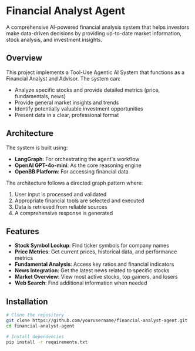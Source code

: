 # Financial Analyst Agent

A comprehensive AI-powered financial analysis system that helps investors make data-driven decisions by providing up-to-date market information, stock analysis, and investment insights.

## Overview

This project implements a Tool-Use Agentic AI System that functions as a Financial Analyst and Advisor. The system can:

- Analyze specific stocks and provide detailed metrics (price, fundamentals, news)
- Provide general market insights and trends
- Identify potentially valuable investment opportunities
- Present data in a clear, professional format

## Architecture

The system is built using:

- **LangGraph**: For orchestrating the agent's workflow
- **OpenAI GPT-4o-mini**: As the core reasoning engine
- **OpenBB Platform**: For accessing financial data

The architecture follows a directed graph pattern where:
1. User input is processed and validated
2. Appropriate financial tools are selected and executed
3. Data is retrieved from reliable sources
4. A comprehensive response is generated

## Features

- **Stock Symbol Lookup**: Find ticker symbols for company names
- **Price Metrics**: Get current prices, historical data, and performance metrics
- **Fundamental Analysis**: Access key ratios and financial indicators
- **News Integration**: Get the latest news related to specific stocks
- **Market Overview**: View most active stocks, top gainers, and losers
- **Web Search**: Find additional information when needed

## Installation

```bash
# Clone the repository
git clone https://github.com/yourusername/financial-analyst-agent.git
cd financial-analyst-agent

# Install dependencies
pip install -r requirements.txt
